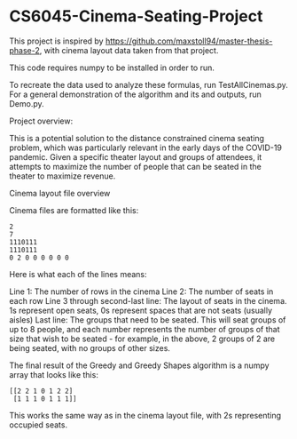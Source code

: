 # CS6045-Cinema-Seating-Project

This project is inspired by https://github.com/maxstoll94/master-thesis-phase-2, with cinema layout data taken from that project. 

This code requires numpy to be installed in order to run. 

To recreate the data used to analyze these formulas, run TestAllCinemas.py. For a general demonstration of the algorithm and its and outputs, run Demo.py. 

Project overview: 

This is a potential solution to the distance constrained cinema seating problem, which was particularly relevant in the early days of the COVID-19 pandemic. Given a specific theater layout and groups of attendees, it attempts to maximize the number of people that can be seated in the theater to maximize revenue. 

Cinema layout file overview

Cinema files are formatted like this:

```
2
7
1110111
1110111
0 2 0 0 0 0 0 0
```

Here is what each of the lines means:

Line 1: The number of rows in the cinema
Line 2: The number of seats in each row
Line 3 through second-last line: The layout of seats in the cinema. 1s represent open seats, 0s represent spaces that are not seats (usually aisles)
Last line: The groups that need to be seated. This will seat groups of up to 8 people, and each number represents the number of groups of that size that wish to be seated - for example, in the above, 2 groups of 2 are being seated, with no groups of other sizes. 



The final result of the Greedy and Greedy Shapes algorithm is a numpy array that looks like this:

```
[[2 2 1 0 1 2 2]
 [1 1 1 0 1 1 1]]
```
 
 This works the same way as in the cinema layout file, with 2s representing occupied seats.
